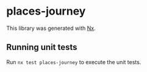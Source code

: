 # places-journey

This library was generated with [Nx](https://nx.dev).

## Running unit tests

Run `nx test places-journey` to execute the unit tests.
